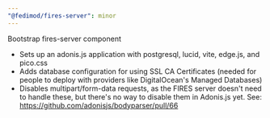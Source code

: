 ```yaml
---
"@fedimod/fires-server": minor
---
```


Bootstrap fires-server component

- Sets up an adonis.js application with postgresql, lucid, vite, edge.js, and pico.css
- Adds database configuration for using SSL CA Certificates (needed for people to deploy with providers like DigitalOcean's Managed Databases)
- Disables multipart/form-data requests, as the FIRES server doesn't need to handle these, but there's no way to disable them in Adonis.js yet. See: https://github.com/adonisjs/bodyparser/pull/66

